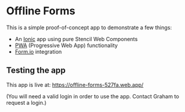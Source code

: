 # Offline Forms

This is a simple proof-of-concept app to demonstrate a few things:

* An [Ionic](https://ionicframework.com/docs) app using pure Stencil Web Components
* [PWA](https://developers.google.com/web/progressive-web-apps/) (Progressive Web App) functionality
* [Form.io](http://form.io/) integration

## Testing the app

This app is live at: https://offline-forms-527fa.web.app/ 

(You will need a valid login in order to use the app. Contact Graham to request a login.)